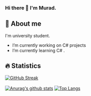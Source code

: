 ### Hi there 👋 I'm Murad.

## 🙂 About me
I'm university student.

-  I’m currently working on C# projects
-  I’m currently learning C# .
<!-- - 👯 I’m looking to collaborate on ...
- 🤔 I’m looking for help with ...
- 💬 Ask me about ...
- 📫 How to reach me: ...
- 😄 Pronouns: ...
- ⚡ Fun fact: ...
-->

## 🔥 Statistics

[![GitHub Streak](http://github-readme-streak-stats.herokuapp.com?user=Murad04&theme=radical&background=000000)](https://git.io/streak-stats)
<br>
<br>
[![Anurag's github stats](https://github-readme-stats.vercel.app/api?username=Murad04)](https://github.com/anuraghazra/github-readme-stats)
[![Top Langs](https://github-readme-stats.vercel.app/api/top-langs/?username=Murad04)](https://github.com/anuraghazra/github-readme-stats)
